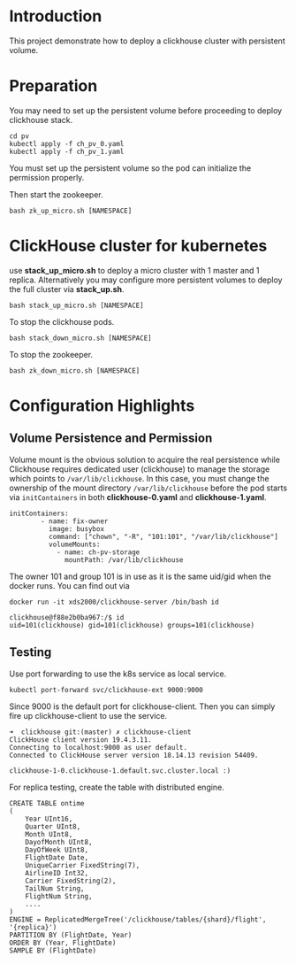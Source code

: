 # Introduction
This project demonstrate how to deploy a clickhouse cluster with persistent volume. 

# Preparation 
You may need to set up the persistent volume before proceeding to deploy clickhouse stack. 
```
cd pv
kubectl apply -f ch_pv_0.yaml
kubectl apply -f ch_pv_1.yaml
```
You must set up the persistent volume so the pod can initialize the permission properly. 

Then start the zookeeper. 

```
bash zk_up_micro.sh [NAMESPACE]
```

# ClickHouse cluster for kubernetes
use **stack_up_micro.sh** to deploy a micro cluster with 1 master and 1 replica. Alternatively you may configure more persistent volumes to deploy the full cluster via **stack_up.sh**.

```
bash stack_up_micro.sh [NAMESPACE]
```

To stop the clickhouse pods. 

```
bash stack_down_micro.sh [NAMESPACE]
```

To stop the zookeeper. 

```
bash zk_down_micro.sh [NAMESPACE]
```

# Configuration Highlights

## Volume Persistence and Permission
Volume mount is the obvious solution to acquire the real persistence while Clickhouse requires dedicated user (clickhouse) to manage the storage which points to `/var/lib/clickhouse`. In this case, you must change the ownership of the mount directory `/var/lib/clickhouse` before the pod starts via `initContainers` in both **clickhouse-0.yaml** and **clickhouse-1.yaml**.
```
initContainers:
        - name: fix-owner
          image: busybox
          command: ["chown", "-R", "101:101", "/var/lib/clickhouse"]
          volumeMounts:
            - name: ch-pv-storage
              mountPath: /var/lib/clickhouse
```

The owner 101 and group 101 is in use as it is the same uid/gid when the docker runs. You can find out via 
```
docker run -it xds2000/clickhouse-server /bin/bash id

clickhouse@f88e2b0ba967:/$ id
uid=101(clickhouse) gid=101(clickhouse) groups=101(clickhouse)

```

## Testing
Use port forwarding to use the k8s service as local service. 
```
kubectl port-forward svc/clickhouse-ext 9000:9000
```
Since 9000 is the default port for clickhouse-client. Then you can simply fire up clickhouse-client to use the service. 

```
➜  clickhouse git:(master) ✗ clickhouse-client
ClickHouse client version 19.4.3.11.
Connecting to localhost:9000 as user default.
Connected to ClickHouse server version 18.14.13 revision 54409.

clickhouse-1-0.clickhouse-1.default.svc.cluster.local :) 

```
For replica testing, create the table with distributed engine. 

```
CREATE TABLE ontime
(
    Year UInt16,
    Quarter UInt8,
    Month UInt8,
    DayofMonth UInt8,
    DayOfWeek UInt8,
    FlightDate Date,
    UniqueCarrier FixedString(7),
    AirlineID Int32,
    Carrier FixedString(2),
    TailNum String,
    FlightNum String,
    ....
)
ENGINE = ReplicatedMergeTree('/clickhouse/tables/{shard}/flight', '{replica}')
PARTITION BY (FlightDate, Year)
ORDER BY (Year, FlightDate)
SAMPLE BY (FlightDate)

```






